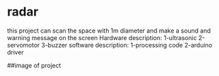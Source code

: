 # radar
this project can scan the space with 1m diameter and make a sound and warning message on the  screen 
Hardware description: 1-ultrasonic 2-servomotor 3-buzzer
software  description: 1-processing code  2-arduino driver

##image of project
